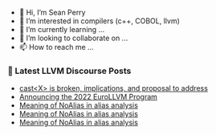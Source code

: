 - 👋 Hi, I’m Sean Perry
- 👀 I’m interested in compilers (c++, COBOL, llvm)
- 🌱 I’m currently learning ...
- 💞️ I’m looking to collaborate on ...
- 📫 How to reach me ...

<!---
s66perry/s66perry is a ✨ special ✨ repository because its `README.md` (this file) appears on your GitHub profile.
You can click the Preview link to take a look at your changes.
--->
### 📕 Latest LLVM Discourse Posts

<!-- DISCOURSE-LLVM:START -->
- [cast&lt;X&gt; is broken, implications, and proposal to address](https://discourse.llvm.org/t/cast-x-is-broken-implications-and-proposal-to-address/63033#post_10)
- [Announcing the 2022 EuroLLVM Program](https://discourse.llvm.org/t/announcing-the-2022-eurollvm-program/61741#post_9)
- [Meaning of NoAlias in alias analysis](https://discourse.llvm.org/t/meaning-of-noalias-in-alias-analysis/63056#post_10)
- [Meaning of NoAlias in alias analysis](https://discourse.llvm.org/t/meaning-of-noalias-in-alias-analysis/63056#post_9)
- [Meaning of NoAlias in alias analysis](https://discourse.llvm.org/t/meaning-of-noalias-in-alias-analysis/63056#post_8)
<!-- DISCOURSE-LLVM:END -->
